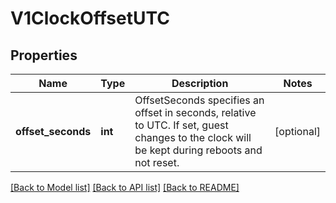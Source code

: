 # V1ClockOffsetUTC

## Properties
Name | Type | Description | Notes
------------ | ------------- | ------------- | -------------
**offset_seconds** | **int** | OffsetSeconds specifies an offset in seconds, relative to UTC. If set, guest changes to the clock will be kept during reboots and not reset. | [optional] 

[[Back to Model list]](../README.md#documentation-for-models) [[Back to API list]](../README.md#documentation-for-api-endpoints) [[Back to README]](../README.md)


